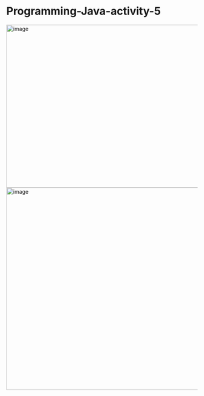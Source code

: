 # Programming-Java-activity-5
<img width="593" height="429" alt="image" src="https://github.com/user-attachments/assets/a329ea86-98f3-42dd-ac84-edb2b9edc49d" />
<img width="599" height="533" alt="image" src="https://github.com/user-attachments/assets/901fe94d-5b65-46a0-9cf3-feaa1736f6be" />
